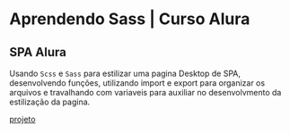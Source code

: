 # Aprendendo Sass | Curso Alura


## SPA Alura

 Usando `Scss` e `Sass` para estilizar uma pagina Desktop de SPA, desenvolvendo funções, utilizando import e export para organizar os arquivos e 
travalhando com variaveis para auxiliar no desenvolvmento da estilização da pagina.

[projeto](https://lancelotti-beta.github.io/sass_pageSpa-Alura/)
 
